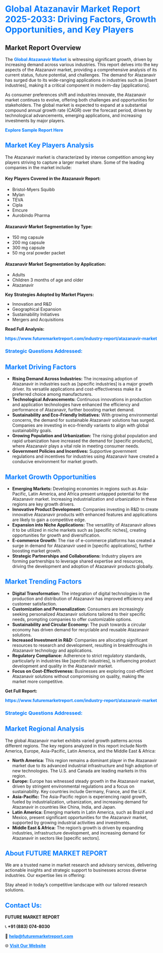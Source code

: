 <h1 style="color: #007BFF;">Global Atazanavir Market Report 2025-2033: Driving Factors, Growth Opportunities, and Key Players</h1>

<section id="overview">
<h2>Market Report Overview</h2>
<p>The <a href="https://www.futuremarketreport.com/industry-report/atazanavir-market" style="color: #007BFF; text-decoration: none;"><strong>Global Atazanavir Market</strong></a> is witnessing significant growth, driven by increasing demand across various industries. This report delves into the key aspects of the Atazanavir market, providing a comprehensive analysis of its current status, future potential, and challenges. The demand for Atazanavir has surged due to its wide-ranging applications in industries such as [insert industries], making it a critical component in modern-day [applications].</p>
<p>As consumer preferences shift and industries innovate, the Atazanavir market continues to evolve, offering both challenges and opportunities for stakeholders. The global market is expected to expand at a substantial compound annual growth rate (CAGR) over the forecast period, driven by technological advancements, emerging applications, and increasing investments by major players.</p>
</section>

<section id="overview">
<p><a href="https://www.futuremarketreport.com/request-sample/reportId=125465" style="color: #007BFF; text-decoration: none;"><strong>Explore Sample Report Here</strong></a></p>
</section>

<section id="key-players">
<h2 style="color: #007BFF;">Market Key Players Analysis</h2>
<p>The Atazanavir market is characterized by intense competition among key players striving to capture a larger market share. Some of the leading companies in the market include:</p>
<h4>Key Players Covered in the Atazanavir Report:</h4>
<ul><li>Bristol-Myers Squibb</li><li>Mylan</li><li>TEVA</li><li>Cipla</li><li>Emcure</li><li>Aurobindo Pharma</li></ul>
<h4>Atazanavir Market Segmentation by Type:</h4>
<ul><li>150 mg capsule</li><li>200 mg capsule</li><li>300 mg capsule</li><li>50 mg oral powder packet</li></ul>

<h4>Atazanavir Market Segmentation by Application:</h4>
<ul><li>Adults</li><li>Children 3 months of age and older</li><li>Atazanavir</li></ul>
<p><strong>Key Strategies Adopted by Market Players:</strong></p>
<ul>
<li>Innovation and R&D</li>
<li>Geographical Expansion</li>
<li>Sustainability Initiatives</li>
<li>Mergers and Acquisitions</li>
</ul>
</section>

<section>
<p><strong>Read Full Analysis: </strong></p><a href="https://www.futuremarketreport.com/industry-report/atazanavir-market" style="color: #007BFF; text-decoration: none;"><strong>https://www.futuremarketreport.com/industry-report/atazanavir-market</strong></a>
<h3 style="color: #007BFF;">Strategic Questions Addressed:</h3>
</section>

<section id="driving-factors">
<h2 style="color: #007BFF;">Market Driving Factors</h2>
<ul>
<li><strong>Rising Demand Across Industries:</strong> The increasing adoption of Atazanavir in industries such as [specific industries] is a major growth driver. Its versatile applications and cost-effectiveness make it a preferred choice among manufacturers.</li>
<li><strong>Technological Advancements:</strong> Continuous innovations in production and application technologies have enhanced the efficiency and performance of Atazanavir, further boosting market demand.</li>
<li><strong>Sustainability and Eco-Friendly Initiatives:</strong> With growing environmental concerns, the demand for sustainable Atazanavir solutions has surged. Companies are investing in eco-friendly variants to align with global sustainability goals.</li>
<li><strong>Growing Population and Urbanization:</strong> The rising global population and rapid urbanization have increased the demand for [specific products], where Atazanavir plays a vital role in meeting consumer needs.</li>
<li><strong>Government Policies and Incentives:</strong> Supportive government regulations and incentives for industries using Atazanavir have created a conducive environment for market growth.</li>
</ul>
</section>

<section id="growth-opportunities">
<h2 style="color: #007BFF;">Market Growth Opportunities</h2>
<ul>
<li><strong>Emerging Markets:</strong> Developing economies in regions such as Asia-Pacific, Latin America, and Africa present untapped potential for the Atazanavir market. Increasing industrialization and urbanization in these regions are key growth drivers.</li>
<li><strong>Innovative Product Development:</strong> Companies investing in R&D to create innovative Atazanavir products with enhanced features and applications are likely to gain a competitive edge.</li>
<li><strong>Expansion into Niche Applications:</strong> The versatility of Atazanavir allows it to be utilized in niche markets such as [specific niches], creating opportunities for growth and diversification.</li>
<li><strong>E-commerce Growth:</strong> The rise of e-commerce platforms has created a surge in demand for Atazanavir used in [specific applications], further boosting market growth.</li>
<li><strong>Strategic Partnerships and Collaborations:</strong> Industry players are forming partnerships to leverage shared expertise and resources, driving the development and adoption of Atazanavir products globally.</li>
</ul>
</section>

<section id="trending-factors">
<h2 style="color: #007BFF;">Market Trending Factors</h2>
<ul>
<li><strong>Digital Transformation:</strong> The integration of digital technologies in the production and distribution of Atazanavir has improved efficiency and customer satisfaction.</li>
<li><strong>Customization and Personalization:</strong> Consumers are increasingly seeking personalized Atazanavir solutions tailored to their specific needs, prompting companies to offer customizable options.</li>
<li><strong>Sustainability and Circular Economy:</strong> The push towards a circular economy has driven demand for recyclable and reusable Atazanavir solutions.</li>
<li><strong>Increased Investment in R&D:</strong> Companies are allocating significant resources to research and development, resulting in breakthroughs in Atazanavir technology and applications.</li>
<li><strong>Regulatory Compliance:</strong> Adherence to strict regulatory standards, particularly in industries like [specific industries], is influencing product development and quality in the Atazanavir market.</li>
<li><strong>Focus on Cost-Effectiveness:</strong> Businesses are exploring cost-efficient Atazanavir solutions without compromising on quality, making the market more competitive.</li>
</ul>
</section>

<section>
<p><strong>Get Full Report: </strong></p><a href="https://www.futuremarketreport.com/industry-report/atazanavir-market" style="color: #007BFF; text-decoration: none;"><strong>https://www.futuremarketreport.com/industry-report/atazanavir-market</strong></a>
<h3 style="color: #007BFF;">Strategic Questions Addressed:</h3>
</section>


<section id="regional-analysis">
<h2 style="color: #007BFF;">Market Regional Analysis</h2>
<p>The global Atazanavir market exhibits varied growth patterns across different regions. The key regions analyzed in this report include North America, Europe, Asia-Pacific, Latin America, and the Middle East & Africa:</p>
<ul>
<li><strong>North America:</strong> This region remains a dominant player in the Atazanavir market due to its advanced industrial infrastructure and high adoption of new technologies. The U.S. and Canada are leading markets in this region.</li>
<li><strong>Europe:</strong> Europe has witnessed steady growth in the Atazanavir market, driven by stringent environmental regulations and a focus on sustainability. Key countries include Germany, France, and the U.K.</li>
<li><strong>Asia-Pacific:</strong> The Asia-Pacific region is experiencing rapid growth, fueled by industrialization, urbanization, and increasing demand for Atazanavir in countries like China, India, and Japan.</li>
<li><strong>Latin America:</strong> Emerging markets in Latin America, such as Brazil and Mexico, present significant opportunities for the Atazanavir market, supported by growing industrial activities and investments.</li>
<li><strong>Middle East & Africa:</strong> The region’s growth is driven by expanding industries, infrastructure development, and increasing demand for Atazanavir in sectors like [specific sectors].</li>
</ul>
</section>

<footer>
<h2 style="color: #007BFF;">About FUTURE MARKET REPORT</h2>
<p>We are a trusted name in market research and advisory services, delivering actionable insights and strategic support to businesses across diverse industries. Our expertise lies in offering:</p>

<p>Stay ahead in today’s competitive landscape with our tailored research solutions.</p>

<h2 style="color: #007BFF;">Contact Us:</h2>
<p><strong>FUTURE MARKET REPORT</strong></p>
<p>📞 <strong>+91 (883) 074-8030</strong></p>
<p>📧 <strong><a href="mailto:help@futuremarketreport.com" style="color: #007BFF;">help@futuremarketreport.com</a></strong></p>
<p>🌐 <strong><a href="https://www.futuremarketreport.com/" style="color: #007BFF;">Visit Our Website</a></strong></p>
</footer>